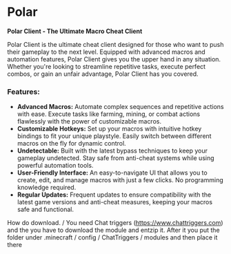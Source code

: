 # Polar

**Polar Client - The Ultimate Macro Cheat Client**

Polar Client is the ultimate cheat client designed for those who want to push their gameplay to the next level. Equipped with advanced macros and automation features, Polar Client gives you the upper hand in any situation. Whether you're looking to streamline repetitive tasks, execute perfect combos, or gain an unfair advantage, Polar Client has you covered.

### Features:
- **Advanced Macros:** Automate complex sequences and repetitive actions with ease. Execute tasks like farming, mining, or combat actions flawlessly with the power of customizable macros.
- **Customizable Hotkeys:** Set up your macros with intuitive hotkey bindings to fit your unique playstyle. Easily switch between different macros on the fly for dynamic control.
- **Undetectable:** Built with the latest bypass techniques to keep your gameplay undetected. Stay safe from anti-cheat systems while using powerful automation tools.
- **User-Friendly Interface:** An easy-to-navigate UI that allows you to create, edit, and manage macros with just a few clicks. No programming knowledge required.
- **Regular Updates:** Frequent updates to ensure compatibility with the latest game versions and anti-cheat measures, keeping your macros safe and functional.

How do download. / You need Chat triggers (https://www.chattriggers.com) and the you have to download the module and entzip it. After it you put the folder under .minecraft / config / ChatTriggers / modules and then place it there
